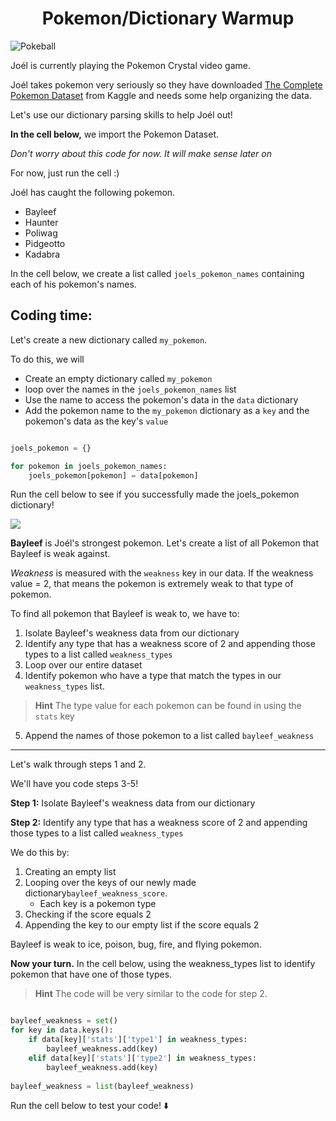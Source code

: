 
<center> <h1>Pokemon/Dictionary Warmup</h1> </center>

![Pokeball](https://encrypted-tbn0.gstatic.com/images?q=tbn%3AANd9GcSvFguv_4hYhwny0d7KdBcFYHYCZ0j2uEBtr3aYmJHqNKecqEsi&usqp=CAU)

Joél is currently playing the Pokemon Crystal video game. 

Joél takes pokemon very seriously so they have downloaded [The Complete Pokemon Dataset](https://www.kaggle.com/rounakbanik/pokemon) from Kaggle and needs some help organizing the data.

Let's use our dictionary parsing skills to help Joél out!

**In the cell below,** we import the Pokemon Dataset.

*Don't worry about this code for now. It will make sense later on*

For now, just run the cell :)

Joél has caught the following pokemon.
- Bayleef 
- Haunter
- Poliwag
- Pidgeotto
- Kadabra

In the cell below, we create a list called ```joels_pokemon_names``` containing each of his pokemon's names.

## Coding time:

Let's create a new dictionary called ```my_pokemon```. 

To do this, we will
- Create an empty dictionary called ```my_pokemon```
- loop over the names in the ```joels_pokemon_names``` list
- Use the name to access the pokemon's data in the ```data``` dictionary
- Add the pokemon name to the ```my_pokemon``` dictionary as a ```key``` and the pokemon's data as the key's ```value```


```python

joels_pokemon = {}

for pokemon in joels_pokemon_names:
    joels_pokemon[pokemon] = data[pokemon]
```

Run the cell below to see if you successfully made the joels_pokemon dictionary!

![](https://gamepress.gg/pokemonmasters/sites/pokemonmasters/files/styles/300h/public/2019-08/pm0153_00_bayleaf_256.ktx.png?itok=Tr7OMsm1)

**Bayleef** is Joél's strongest pokemon. Let's create a list of all Pokemon that Bayleef is weak against.

*Weakness* is measured with the ```weakness``` key in our data. If the weakness value = 2, that means the pokemon is extremely weak to that type of pokemon. 

To find all pokemon that Bayleef is weak to, we have to:
1. Isolate Bayleef's weakness data from our dictionary
2. Identify any type that has a weakness score of 2 and appending those types to a list called ```weakness_types```
3. Loop over our entire dataset
4. Identify pokemon who have a type that match the types in our ```weakness_types``` list.
> **Hint** The type value for each pokemon can be found in using the ```stats``` key
5. Append the names of those pokemon to a list called ```bayleef_weakness```

-----------------

Let's walk through steps 1 and 2.

We'll have you code steps 3-5!

**Step 1:** Isolate Bayleef's weakness data from our dictionary

**Step 2:** Identify any type that has a weakness score of 2 and appending those types to a list called ```weakness_types```


We do this by:
1. Creating an empty list
2. Looping over the keys of our newly made dictionary```bayleef_weakness_score```.
    - Each key is a pokemon type
3. Checking if the score equals 2
4. Appending the key to our empty list if the score equals 2

Bayleef is weak to ice, poison, bug, fire, and flying pokemon. 


**Now your turn.** In the cell below, using the weakness_types list to identify pokemon that have one of those types.

>**Hint** The code will be very similar to the code for step 2.


```python

bayleef_weakness = set()
for key in data.keys():
    if data[key]['stats']['type1'] in weakness_types:
        bayleef_weakness.add(key)
    elif data[key]['stats']['type2'] in weakness_types:
        bayleef_weakness.add(key)
        
bayleef_weakness = list(bayleef_weakness)
```

Run the cell below to test your code! ⬇️
